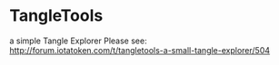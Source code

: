 # TangleTools
a simple Tangle Explorer
Please see:
http://forum.iotatoken.com/t/tangletools-a-small-tangle-explorer/504

